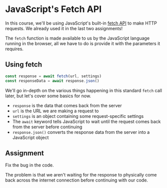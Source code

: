 # JavaScript's Fetch API

In this course, we'll be using JavaScript's built-in [fetch API](https://developer.mozilla.org/en-US/docs/Web/API/Fetch_API) to make HTTP requests. We already used it in the last two assignments!

The `fetch` function is made available to us by the JavaScript language running in the browser, all we have to do is provide it with the parameters it requires.

## Using fetch

```js
const response = await fetch(url, settings)
const responseData = await response.json()
```

We'll go in-depth on the various things happening in this standard `fetch` call later, but let's cover some basics for now.

* `response` is the data that comes back from the server
* `url` is the URL we are making a request to
* `settings` is an object containing some request-specific settings
* The `await` keyword tells JavaScript to wait until the request comes back from the server before continuing
* `response.json()` converts the response data from the server into a JavaScript object

## Assignment

Fix the bug in the code.

The problem is that we aren't waiting for the response to physically come back across the internet connection before continuing with our code.
